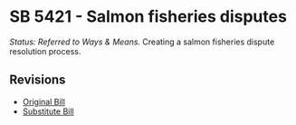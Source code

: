 # SB 5421 - Salmon fisheries disputes
*Status: Referred to Ways & Means.*
Creating a salmon fisheries dispute resolution process.

## Revisions
* [Original Bill](1/)
* [Substitute Bill](S/)